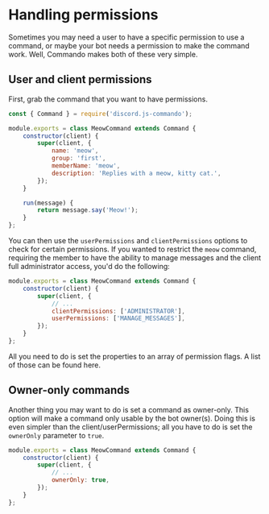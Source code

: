 # Handling permissions

Sometimes you may need a user to have a specific permission to use a command, or maybe your bot needs a permission to make the command work. Well, Commando makes both of these very simple.

## User and client permissions

First, grab the command that you want to have permissions.

```js
const { Command } = require('discord.js-commando');

module.exports = class MeowCommand extends Command {
	constructor(client) {
		super(client, {
			name: 'meow',
			group: 'first',
			memberName: 'meow',
			description: 'Replies with a meow, kitty cat.',
		});
	}

	run(message) {
		return message.say('Meow!');
	}
};
```

You can then use the `userPermissions` and `clientPermissions` options to check for certain permissions. If you wanted to restrict the `meow` command, requiring the member to have the ability to manage messages and the client full administrator access, you'd do the following:

```js {5-6}
module.exports = class MeowCommand extends Command {
	constructor(client) {
		super(client, {
			// ...
			clientPermissions: ['ADMINISTRATOR'],
			userPermissions: ['MANAGE_MESSAGES'],
		});
	}
};
```

All you need to do is set the properties to an array of permission flags. A list of those can be found <DocsLink path="class/Permissions?scrollTo=s-FLAGS">here</DocsLink>.

## Owner-only commands

Another thing you may want to do is set a command as owner-only. This option will make a command only usable by the bot owner(s). Doing this is even simpler than the client/userPermissions; all you have to do is set the `ownerOnly` parameter to `true`.

```js {5}
module.exports = class MeowCommand extends Command {
	constructor(client) {
		super(client, {
			// ...
			ownerOnly: true,
		});
	}
};
```
